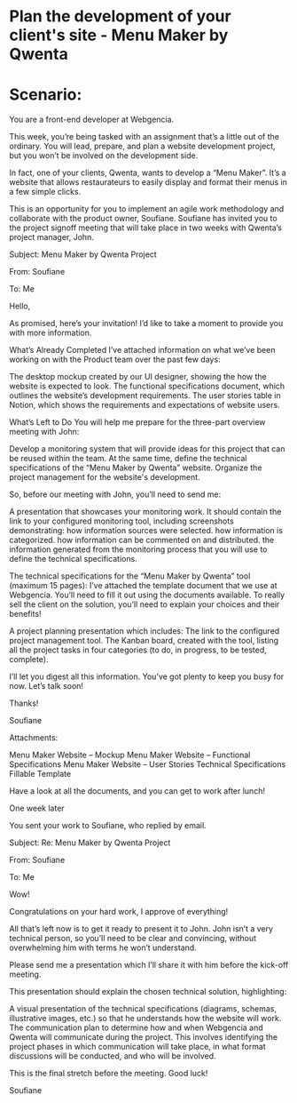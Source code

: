 # Plan the development of your client's site - Menu Maker by Qwenta

# Scenario:
You are a front-end developer at Webgencia. 

This week, you’re being tasked with an assignment that’s a little out of the ordinary. You will lead, prepare, and plan a website development project, but you won’t be involved on the development side.

In fact, one of your clients, Qwenta, wants to develop a “Menu Maker”.  It’s a website that allows restaurateurs to easily display and format their menus in a few simple clicks.  

This is an opportunity for you to implement an agile work methodology and collaborate with the product owner, Soufiane. 
Soufiane has invited you to the project signoff meeting that will take place in two weeks with Qwenta’s project manager, John.

Subject: Menu Maker by Qwenta Project

From: Soufiane

To: Me

Hello,

As promised, here’s your invitation! I’d like to take a moment to provide you with more information. 

What’s Already Completed
I’ve attached information on what we’ve been working on with the Product team over the past few days: 

The desktop mockup created by our UI designer, showing the how the website is expected to look.
The functional specifications document, which outlines the website’s development requirements.
The user stories table in Notion, which shows the requirements and expectations of website users.
 
What’s Left to Do
You will help me prepare for the three-part overview meeting with John:

Develop a monitoring system that will provide ideas for this project that can be reused within the team. 
At the same time, define the technical specifications of the “Menu Maker by Qwenta” website.
Organize the project management for the website's development. 

So, before our meeting with John, you’ll need to send me:

A presentation that showcases your monitoring work. It should contain the link to your configured monitoring tool, including screenshots demonstrating:
how information sources were selected.
how information is categorized.
how information can be commented on and distributed.
the information generated from the monitoring process that you will use to define the technical specifications.

The technical specifications for the “Menu Maker by Qwenta” tool (maximum 15 pages):
I’ve attached the template document that we use at Webgencia. You’ll need to fill it out using the documents available. 
To really sell the client on the solution, you’ll need to explain your choices and their benefits!

A project planning presentation which includes:
The link to the configured project management tool.
The Kanban board, created with the tool, listing all the project tasks in four categories (to do, in progress, to be tested, complete).

I’ll let you digest all this information. You’ve got plenty to keep you busy for now. Let’s talk soon! 

Thanks!

Soufiane

Attachments:

Menu Maker Website – Mockup
Menu Maker Website – Functional Specifications
Menu Maker Website – User Stories
Technical Specifications Fillable Template

Have a look at all the documents, and you can get to work after lunch!

One week later

You sent your work to Soufiane, who replied by email. 

Subject: Re: Menu Maker by Qwenta Project

From: Soufiane

To: Me

Wow!

Congratulations on your hard work, I approve of everything!

All that’s left now is to get it ready to present it to John. John isn’t a very technical person, so you’ll need to be clear and convincing, without overwhelming him with terms he won’t understand. 

Please send me a presentation which I’ll share it with him before the kick-off meeting. 

This presentation should explain the chosen technical solution, highlighting:

A visual presentation of the technical specifications (diagrams, schemas, illustrative images, etc.) so that he understands how the website will work.
The communication plan to determine how and when Webgencia and Qwenta will communicate during the project. This involves identifying the project phases in which communication will take place, in what format discussions will be conducted, and who will be involved.

This is the final stretch before the meeting. Good luck!

Soufiane
